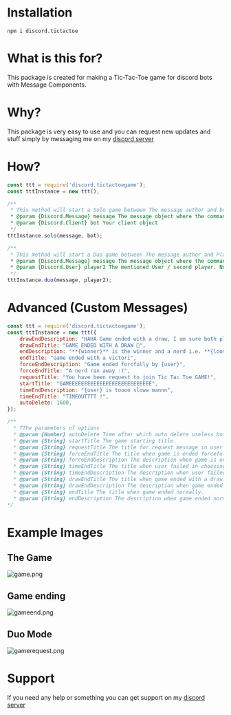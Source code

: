 # Installation
```
npm i discord.tictactoe
```

# What is this for?
This package is created for making a Tic-Tac-Toe game for discord bots with Message Components.

# Why?
This package is very easy to use and you can request new updates and stuff simply by messaging me on my [discord server](https://discord.gg/XYnMTQNTFh)

# How?
```js
const ttt = require('discord.tictactoegame');
const tttInstance = new ttt();

/**
 * This method will start a Solo game between The message author and bot, everything is automatic <3
 * @param {Discord.Message} message The message object where the command was used
 * @param {Discord.Client} bot Your client object
 */
tttInstance.solo(message, bot);

/**
 * This method will start a Duo game between The message author and Player 2, everything is automatic <3
 * @param {Discord.Message} message The message object where the command was used
 * @param {Discord.User} player2 The mentioned User / second player. Note it should be a discord user Object not guild member object
 */
tttInstance.duo(message, player2);
```

# Advanced (Custom Messages)
```js
const ttt = require('discord.tictactoegame');
const tttInstance = new ttt({
    drawEndDescription: "HAHA Game ended with a draw, I am sure both player are nerds.",
    drawEndTitle: "GAME ENDED WITH A DRAW 🦕",
    endDescription: "**{winner}** is the winner and a nerd i.e. **{looser}** is the looser",
    endTitle: "Game ended with a victori",
    forceEndDescription: "Game ended forcfully by {user}",
    forceEndTitle: "A nerd ran away :(",
    requestTitle: "You have been request to join Tic Tac Toe GAME!",
    startTitle: "GAMEEEEEEEEEEEEEEEEEEEEEEEEEEE",
    timeEndDescription: "{user} is toooo sloww mannn",
    timeEndTitle: "TIMEOUTTTT !",
    autoDelete: 1600,
});

/**
  * TThe parameters of options
  * @param {Number} autoDelete Time after which auto delete useless bot messages.
  * @param {String} startTitle The game starting title.
  * @param {String} requestTitle The title for request message in user DM.
  * @param {String} forceEndTitle The title when game is ended forcefully
  * @param {String} forceEndDescription The description when game is ended forcefully
  * @param {String} timeEndTitle The title when user failed in choosing their move.
  * @param {String} timeEndDescription The description when user failed in choosing their move.
  * @param {String} drawEndTitle The title when game ended with a draw.
  * @param {String} drawEndDescription The description when game ended with a draw.
  * @param {String} endTitle The title when game ended normally.
  * @param {String} endDescription The description when game ended normally.
*/
```

# Example Images
## The Game
![game.png](https://cdn.discordapp.com/attachments/880732844220100608/880732951573331988/unknown.png)

## Game ending
![gameend.png](https://cdn.discordapp.com/attachments/880732844220100608/880732852541612062/unknown.png)

## Duo Mode
![gamerequest.png](https://cdn.discordapp.com/attachments/880732844220100608/880733096352288808/unknown.png)

# Support
If you need any help or something you can get support on my [discord server](https://discord.gg/XYnMTQNTFh)
